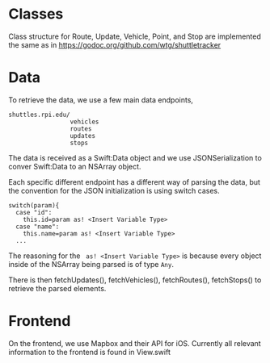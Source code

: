 #  Classes

Class structure for Route, Update, Vehicle, Point, and Stop are implemented the same as in
https://godoc.org/github.com/wtg/shuttletracker


# Data

To retrieve the data, we use a few main data endpoints, 
```
shuttles.rpi.edu/
                 vehicles
                 routes
                 updates
                 stops
```

The data is received as a Swift:Data object and we use JSONSerialization to conver Swift:Data to an NSArray object.

Each specific different endpoint has a different way of parsing the data, but the convention for the JSON initialization is using switch cases.

```
switch(param){
  case "id":
    this.id=param as! <Insert Variable Type>
  case "name":
    this.name=param as! <Insert Variable Type>
  ...
```

The reasoning for the ``` as! <Insert Variable Type>``` is because every object inside of the NSArray being parsed is of type ```Any```.

There is then fetchUpdates(), fetchVehicles(), fetchRoutes(), fetchStops() to retrieve the parsed elements.


# Frontend

On the frontend, we use Mapbox and their API for iOS. Currently all relevant information to the frontend is found in View.swift



